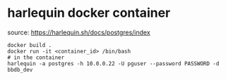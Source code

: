 # harlequin docker container

source: <https://harlequin.sh/docs/postgres/index>

```shell
docker build . 
docker run -it <container_id> /bin/bash
# in the container
harlequin -a postgres -h 10.0.0.22 -U pguser --password PASSWORD -d bbdb_dev
```
